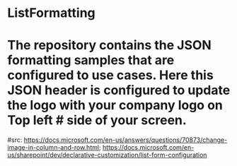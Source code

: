 # ListFormatting
# The repository contains the JSON formatting samples that are configured to use cases. Here this JSON header is configured to update the logo with your company logo on Top left # side of your screen. 
#src: https://docs.microsoft.com/en-us/answers/questions/70873/change-image-in-column-and-row.html; https://docs.microsoft.com/en-us/sharepoint/dev/declarative-customization/list-form-configuration
